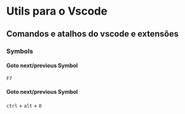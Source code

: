 # Utils para o Vscode

## Comandos e atalhos do vscode e extensões

### Symbols

#### Goto next/previous Symbol

`F7`

#### Goto next/previous Symbol



`ctrl` + `alt` + `O`
